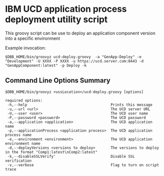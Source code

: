 # IBM UCD application process deployment utility script

This groovy script can be use to deploy an application component version into a specific environment

Example invocation:
```
$DBB_HOME/bin/groovyz ucd-deploy.groovy  -a "GenApp-Deploy" -e "Development" -U XXXX -P XXXX -u https://ucd.server.com:8443 -d "GenAppComponent:latest" -p Deploy -k
```

## Command Line Options Summary
```
$DBB_HOME/bin/groovyz <ussLocation>/ucd-deploy.groovy [options]

required options:
 -h,--help                                      Prints this message
 -u,--url <url>                                 The UCD server URL
 -U,--user <user>                               The UCD user name
 -P,--password <password>                       The UCD password
 -a,--application <application>                 The UCD application name
 -p,--applicationProcess <application process>  The UCD application process name
 -e,--environment <environment>                 The UCD application environment name
 -d,--deployVersions <versions to deploy>       The versions to deploy in the format "Comp1:latest\nComp2:latest"
 -k,--disableSSLVerify'                         Disable SSL verification
 -v,--verbose                                   Flag to turn on script trace
 ```